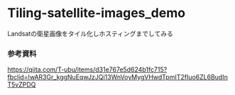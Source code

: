 # Tiling-satellite-images_demo
Landsatの衛星画像をタイル化しホスティングまでしてみる

### 参考資料
https://qiita.com/T-ubu/items/d31e767e5d624b1fc715?fbclid=IwAR3Gr_kggNuEqwJzJQi13WnVoyMygVHwdTpmIT2fIuo6ZL6BudInT5vZPDQ

